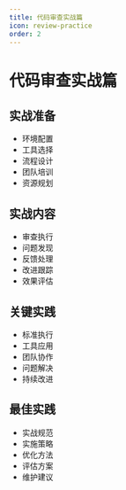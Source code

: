 ```yaml
---
title: 代码审查实战篇
icon: review-practice
order: 2
---
```


# 代码审查实战篇

## 实战准备
- 环境配置
- 工具选择
- 流程设计
- 团队培训
- 资源规划

## 实战内容
- 审查执行
- 问题发现
- 反馈处理
- 改进跟踪
- 效果评估

## 关键实践
- 标准执行
- 工具应用
- 团队协作
- 问题解决
- 持续改进

## 最佳实践
- 实战规范
- 实施策略
- 优化方法
- 评估方案
- 维护建议
